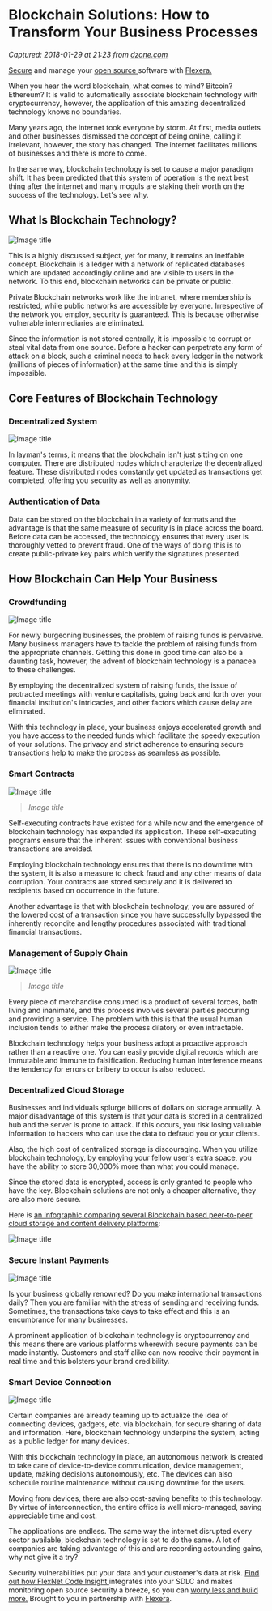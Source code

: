# Blockchain Solutions: How to Transform Your Business Processes

_Captured: 2018-01-29 at 21:23 from [dzone.com](https://dzone.com/articles/blockchain-solutions-how-to-transform-your-busines?edition=358101&utm_source=Daily%20Digest&utm_medium=email&utm_campaign=Daily%20Digest%202018-01-29)_

[Secure](https://dzone.com/go?i=274421&u=https%3A%2F%2Fwww.flexera.com%2Fsca%3Futm_source%3DDzone%26utm_medium%3DSecurity%252520Zone%26utm_campaign%3DSCA%252520Brand%252520Awareness) and manage your [open source ](https://dzone.com/go?i=274421&u=https%3A%2F%2Fwww.flexera.com%2Fsca%3Futm_source%3DDzone%26utm_medium%3DSecurity%252520Zone%26utm_campaign%3DSCA%252520Brand%252520Awareness)software with [Flexera.](https://dzone.com/go?i=274421&u=%2520https%253A%2F%2Fwww.flexera.com%2Fsca%3Futm_source%3DDzone%26utm_medium%3DSecurity%252520Zone%26utm_campaign%3DSCA%252520Brand%252520Awareness)

When you hear the word blockchain, what comes to mind? Bitcoin? Ethereum? It is valid to automatically associate blockchain technology with cryptocurrency, however, the application of this amazing decentralized technology knows no boundaries.

Many years ago, the internet took everyone by storm. At first, media outlets and other businesses dismissed the concept of being online, calling it irrelevant, however, the story has changed. The internet facilitates millions of businesses and there is more to come.

In the same way, blockchain technology is set to cause a major paradigm shift. It has been predicted that this system of operation is the next best thing after the internet and many moguls are staking their worth on the success of the technology. Let's see why.

## What Is Blockchain Technology?

![Image title](https://dzone.com/storage/temp/7930704-blockchain-workflow.png)

This is a highly discussed subject, yet for many, it remains an ineffable concept. Blockchain is a ledger with a network of replicated databases which are updated accordingly online and are visible to users in the network. To this end, blockchain networks can be private or public.

Private Blockchain networks work like the intranet, where membership is restricted, while public networks are accessible by everyone. Irrespective of the network you employ, security is guaranteed. This is because otherwise vulnerable intermediaries are eliminated.

Since the information is not stored centrally, it is impossible to corrupt or steal vital data from one source. Before a hacker can perpetrate any form of attack on a block, such a criminal needs to hack every ledger in the network (millions of pieces of information) at the same time and this is simply impossible.

## Core Features of Blockchain Technology

### Decentralized System

![Image title](https://dzone.com/storage/temp/7930716-decentralized-system.png)

In layman's terms, it means that the blockchain isn't just sitting on one computer. There are distributed nodes which characterize the decentralized feature. These distributed nodes constantly get updated as transactions get completed, offering you security as well as anonymity.

### Authentication of Data

Data can be stored on the blockchain in a variety of formats and the advantage is that the same measure of security is in place across the board. Before data can be accessed, the technology ensures that every user is thoroughly vetted to prevent fraud. One of the ways of doing this is to create public-private key pairs which verify the signatures presented.

## How Blockchain Can Help Your Business

### Crowdfunding

![Image title](https://dzone.com/storage/temp/7930723-crowdfunding.png)

For newly burgeoning businesses, the problem of raising funds is pervasive. Many business managers have to tackle the problem of raising funds from the appropriate channels. Getting this done in good time can also be a daunting task, however, the advent of blockchain technology is a panacea to these challenges.

By employing the decentralized system of raising funds, the issue of protracted meetings with venture capitalists, going back and forth over your financial institution's intricacies, and other factors which cause delay are eliminated.

With this technology in place, your business enjoys accelerated growth and you have access to the needed funds which facilitate the speedy execution of your solutions. The privacy and strict adherence to ensuring secure transactions help to make the process as seamless as possible.

### Smart Contracts

![Image title](https://dzone.com/storage/temp/7930729-how-smart-contracts-work1.png)

> _Image title_

Self-executing contracts have existed for a while now and the emergence of blockchain technology has expanded its application. These self-executing programs ensure that the inherent issues with conventional business transactions are avoided.

Employing blockchain technology ensures that there is no downtime with the system, it is also a measure to check fraud and any other means of data corruption. Your contracts are stored securely and it is delivered to recipients based on occurrence in the future.

Another advantage is that with blockchain technology, you are assured of the lowered cost of a transaction since you have successfully bypassed the inherently recondite and lengthy procedures associated with traditional financial transactions.

### Management of Supply Chain

![Image title](https://dzone.com/storage/temp/7932194-supply-chain2.png)

> _Image title_

Every piece of merchandise consumed is a product of several forces, both living and inanimate, and this process involves several parties procuring and providing a service. The problem with this is that the usual human inclusion tends to either make the process dilatory or even intractable.

Blockchain technology helps your business adopt a proactive approach rather than a reactive one. You can easily provide digital records which are immutable and immune to falsification. Reducing human interference means the tendency for errors or bribery to occur is also reduced.

### Decentralized Cloud Storage

Businesses and individuals splurge billions of dollars on storage annually. A major disadvantage of this system is that your data is stored in a centralized hub and the server is prone to attack. If this occurs, you risk losing valuable information to hackers who can use the data to defraud you or your clients.

Also, the high cost of centralized storage is discouraging. When you utilize blockchain technology, by employing your fellow user's extra space, you have the ability to store 30,000% more than what you could manage.

Since the stored data is encrypted, access is only granted to people who have the key. Blockchain solutions are not only a cheaper alternative, they are also more secure.

Here is [an infographic comparing several Blockchain based peer-to-peer cloud storage and content delivery platforms](https://www.smithandcrown.com/distributed-content-delivery-cloud-storage/):

![Image title](https://dzone.com/storage/temp/7932195-distributed-storage-providers.png)

### Secure Instant Payments

![Image title](https://dzone.com/storage/temp/7932209-blockchain-security1.png)

Is your business globally renowned? Do you make international transactions daily? Then you are familiar with the stress of sending and receiving funds. Sometimes, the transactions take days to take effect and this is an encumbrance for many businesses.

A prominent application of blockchain technology is cryptocurrency and this means there are various platforms wherewith secure payments can be made instantly. Customers and staff alike can now receive their payment in real time and this bolsters your brand credibility.

### Smart Device Connection

![Image title](https://dzone.com/storage/temp/7932363-digital-ledger.png)

Certain companies are already teaming up to actualize the idea of connecting devices, gadgets, etc. via blockchain, for secure sharing of data and information. Here, blockchain technology underpins the system, acting as a public ledger for many devices.

With this blockchain technology in place, an autonomous network is created to take care of device-to-device communication, device management, update, making decisions autonomously, etc. The devices can also schedule routine maintenance without causing downtime for the users.

Moving from devices, there are also cost-saving benefits to this technology. By virtue of interconnection, the entire office is well micro-managed, saving appreciable time and cost.

The applications are endless. The same way the internet disrupted every sector available, blockchain technology is set to do the same. A lot of companies are taking advantage of this and are recording astounding gains, why not give it a try?

Security vulnerabilities put your data and your customer's data at risk. [Find out how FlexNet Code Insight ](https://dzone.com/go?i=274422&u=https%3A%2F%2Fwww.flexera.com%2Fproducer%2Fproducts%2Fsoftware-composition%2Fflexnet-code-insight%2F%3Futm_source%3DDzone%26utm_medium%3DSecurity%252520Zone%26utm_campaign%3DSCA%252520Brand%252520Awareness)integrates into your SDLC and makes monitoring open source security a breeze, so you can [worry less and build more.](https://dzone.com/go?i=274422&u=https%3A%2F%2Fwww.flexera.com%2Fproducer%2Fproducts%2Fsoftware-composition%2Fflexnet-code-insight%2F%3Futm_source%3DDzone%26utm_medium%3DSecurity%252520Zone%26utm_campaign%3DSCA%252520Brand%252520Awareness) Brought to you in partnership with [Flexera](https://dzone.com/go?i=274422&u=https%3A%2F%2Fwww.flexera.com%2Fsca%3Futm_source%3DDzone%26utm_medium%3DSecurity%252520Zone%26utm_campaign%3DSCA%252520Brand%252520Awareness).
